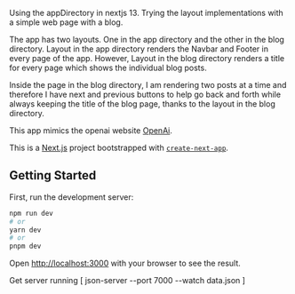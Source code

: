 Using the appDirectory in nextjs 13. Trying the layout implementations with a simple web page with a blog.

The app has two layouts. One in the app directory and the other in the blog directory. Layout in the app directory renders the Navbar and Footer in every page of the app. However, Layout in the blog directory renders a title for every page which shows the individual blog posts.

Inside the page in the blog directory, I am rendering two posts at a time and therefore I have next and previous buttons to help go back and forth while always keeping the title of the blog page, thanks to the layout in the blog directory.

This app mimics the openai website [OpenAi](http://openai.com/).

This is a [Next.js](https://nextjs.org/) project bootstrapped with [`create-next-app`](https://github.com/vercel/next.js/tree/canary/packages/create-next-app).

## Getting Started

First, run the development server:

```bash
npm run dev
# or
yarn dev
# or
pnpm dev
```

Open [http://localhost:3000](http://localhost:3000) with your browser to see the result.

Get server running [ json-server --port 7000 --watch data.json ]
